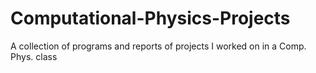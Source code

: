 # Computational-Physics-Projects
A collection of programs and reports of projects I worked on in a Comp. Phys. class
